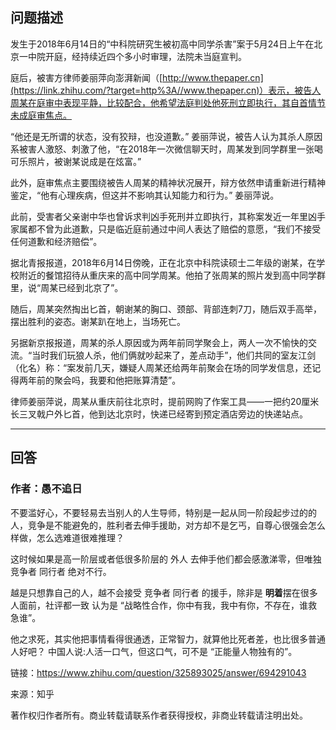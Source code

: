 ## 问题描述

发生于2018年6月14日的“中科院研究生被初高中同学杀害”案于5月24日上午在北京一中院开庭，经持续近四个多小时审理，法院未当庭宣判。

庭后，被害方律师姜丽萍向澎湃新闻（[http://www.thepaper.cn](https://link.zhihu.com/?target=http%3A//www.thepaper.cn)）表示，被告人周某在庭审中表现平静，比较配合，他希望法庭判处他死刑立即执行，其自首情节未成庭审焦点。

“他还是无所谓的状态，没有狡辩，也没道歉。” 姜丽萍说，被告人认为其杀人原因系被害人激怒、刺激了他，“在2018年一次微信聊天时，周某发到同学群里一张喝可乐照片，被谢某说成是在炫富。”

此外，庭审焦点主要围绕被告人周某的精神状况展开，辩方依然申请重新进行精神鉴定，“他有心理疾病，但这并不影响其认知能力和行为。” 姜丽萍说。

此前，受害者父亲谢中华也曾诉求判凶手死刑并立即执行，其称案发近一年里凶手家属都不曾为此道歉，只是临近庭前通过中间人表达了赔偿的意愿，“我们不接受任何道歉和经济赔偿”。

据北青报报道，2018年6月14日傍晚，正在北京中科院读硕士二年级的谢某，在学校附近的餐馆招待从重庆来的高中同学周某。他拍了张周某的照片发到高中同学群里，说“周某已经到北京了”。

随后，周某突然掏出匕首，朝谢某的胸口、颈部、背部连刺7刀，随后双手高举，摆出胜利的姿态。谢某趴在地上，当场死亡。

另据新京报报道，周某的杀人原因或为两年前同学聚会上，两人一次不愉快的交流。“当时我们玩狼人杀，他们俩就吵起来了，差点动手”，他们共同的室友江剑（化名）称：“案发前几天，嫌疑人周某还给两年前聚会在场的同学发信息，还记得两年前的聚会吗，我要和他把账算清楚”。

律师姜丽萍说，周某从重庆前往北京时，提前网购了作案工具——一把约20厘米长三叉戟户外匕首，他到达北京时，快递已经寄到预定酒店旁边的快递站点。

---

## 回答

### 作者：愚不追日

不要滥好心，不要轻易去当别人的人生导师，特别是一起从同一阶段起步过的的人，竞争是不能避免的，胜利者去伸手援助，对方却不是乞丐，自尊心很强会怎么样做，怎么选难道很难推理？

这时候如果是高一阶层或者低很多阶层的 外人 去伸手他们都会感激涕零，但唯独 竞争者  同行者 绝对不行。

越是只想靠自己的人，越不会接受 竞争者 同行者  的援手，除非是  **明着**摆在很多人面前，社评都一致 认为是  “战略性合作，你中有我，我中有你，不存在，谁救急谁”。



他之求死，其实他把事情看得很通透，正常智力，就算他比死者差，也比很多普通人好吧？     中国人说:人活一口气，但这口气，可不是 “正能量人物独有的”。



链接：https://www.zhihu.com/question/325893025/answer/694291043

来源：知乎

著作权归作者所有。商业转载请联系作者获得授权，非商业转载请注明出处。